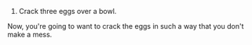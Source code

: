 1. Crack three eggs over a bowl.

  Now, you're going to want to crack the eggs in such a way that you don't make a mess.
